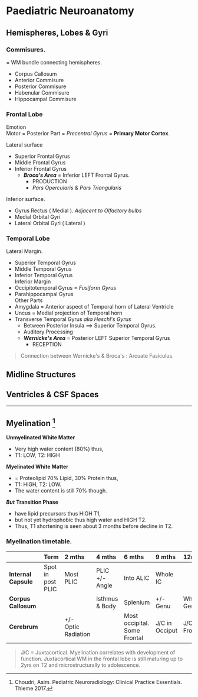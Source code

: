 # Paediatric Neuroanatomy

## Hemispheres, Lobes & Gyri

### Commisures.

= WM bundle connecting hemispheres.  
* Corpus Callosum
* Anterior Commisure
* Posterior Commisure
* Habenular Commisure
* Hippocampal Commisure

### Frontal Lobe  

Emotion  
Motor = Posterior Part = *Precentral Gyrus* = **Primary Motor Cortex**.

Lateral surface
- Superior Frontal Gyrus
- Middle Frontal Gyrus
- Inferior Frontal Gyrus  
	- ***Broca's Area*** = Inferior LEFT Frontal Gyrus. 
		-	PRODUCTION  
		- *Pars Opercularis & Pars Triangularis*  

Inferior surface.  
- Gyrus Rectus ( Medial ). *Adjacent to Olfactory bulbs*  
- Medial Orbital Gyri 
- Lateral Orbital Gyri ( Lateral ) 

### Temporal Lobe 

Lateral Margin. 
- Superior Temporal Gyrus
- Middle Temporal Gyrus
- Inferior Temporal Gyrus  
Inferior Margin  
- Occipitotemporal Gyrus = *Fusiform Gyrus* 
- Parahippocampal Gyrus  
Other Parts  
- Amygdala = Anterior aspect of Temporal horn of Lateral Ventricle
- Uncus = Medial projection of Temporal horn
- Transverse Temporal Gyrus *aka Heschl's Gyrus* 
	-	Between Posterior Insula ==> Superior Temporal Gyrus. 
	-	Auditory Processing
	- ***Wernicke's Area*** = Posterior LEFT Superior Temporal Gyrus 
		-	RECEPTION
> Connection between Wernicke's & Broca's : Arcuate Fasiculus.

## Midline Structures

## Ventricles & CSF Spaces

---
## Myelination [^Choudri2017]

[^Choudri2017]:Choudri, Asim. Pediatric Neuroradiology: Clinical Practice
	Essentials. Thieme 2017.

**Unmyelinated White Matter**  
- Very high water content (80%) thus, 
- T1: LOW, T2: HIGH  

**Myelinated White Matter**
- = Proteolipid 70% Lipid, 30% Protein thus, 
- T1: HIGH, T2: LOW.
- The water content is still 70% though.  

***But*** **Transition Phase**
- have lipid precursors thus HIGH T1, 
- but not yet hydrophobic thus high water and HIGH T2.
- Thus, T1 shortening is seen about 3 months before decline in T2.  

### Myelination timetable.

| | Term | 2 mths | 4 mths | 6 mths | 9 mths | 12mths | 18mths
|:---|:---|:---|:---|:---|:---|:---|:---
| **Internal Capsule** | Spot in post PLIC | Most PLIC | PLIC +/- Angle | Into ALIC | Whole IC |  |
| **Corpus Callosum** | | | Isthmus & Body | Splenium | +/- Genu | Whole Genu | 
| **Cerebrum** | | +/- Optic Radiation | | Most occipital. Some Frontal | J/C in Occiput | J/C in Frontal | T2 high in J/C Frontal.  

> J/C = Juxtacortical. 
> Myelination correlates with development of function. 
> Juxtacortical WM in the frontal lobe is still maturing up to 2yrs on T2 and microstructurally to adolescence.
 
